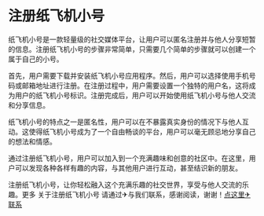# 注册纸飞机小号

纸飞机小号是一款轻量级的社交媒体平台，让用户可以匿名注册并与他人分享短暂的信息。注册纸飞机小号的步骤非常简单，只需要几个简单的步骤就可以创建一个属于自己的小号。

首先，用户需要下载并安装纸飞机小号应用程序。然后，用户可以选择使用手机号码或邮箱地址进行注册。在注册过程中，用户需要设置一个独特的用户名，这将成为用户的纸飞机小号标识。注册完成后，用户可以开始使用纸飞机小号与他人交流和分享信息。

纸飞机小号的特点之一是匿名性，用户可以在不暴露真实身份的情况下与他人互动。这使得纸飞机小号成为了一个自由畅谈的平台，用户可以毫无顾忌地分享自己的想法和情感。

通过注册纸飞机小号，用户可以加入到一个充满趣味和创意的社区中。在这里，用户可以发现各种各样有趣的内容，与其他用户进行互动，甚至结识新的朋友。

注册纸飞机小号，让你轻松融入这个充满乐趣的社交世界，享受与他人交流的乐趣。更多 关于注册纸飞机小号 请通过✈与我们联系，感谢阅读，谢谢！[点这里✈联系](https://b.k02.cc)